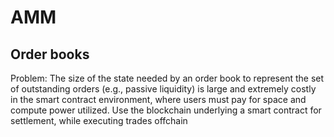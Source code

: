 # AMM

## Order books

Problem: The size of the state needed by an order book to represent the set of outstanding orders (e.g., passive liquidity) is large and extremely costly in the
smart contract environment, where users must pay for space and compute power utilized.
Use the blockchain underlying a smart contract for settlement, while executing trades offchain
